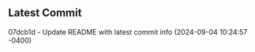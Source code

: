 
## Latest Commit
07dcb1d - Update README with latest commit info (2024-09-04 10:24:57 -0400) <Yunxi-Zhou>

